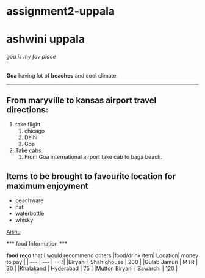 # assignment2-uppala
# ashwini uppala
###### goa is my fav place
**Goa** having lot of **beaches** and cool climate.
* * *
## From maryville to kansas airport travel directions:
1. take flight
    1. chicago
    2. Delhi
    3. Goa
2. Take cabs
    1. From Goa international airport take cab to baga beach.
## Items to be brought to favourite location for maximum enjoyment
- beachware
- hat
- waterbottle
- whisky

[Aishu](AboutMe.md)

*** food Information ***

**food reco** that I would recommend others
|food/drink item| Location| money to pay |
| --- | --- | ---:|
|Biryani | Shah ghouse | 200 |
|Gulab Jamun | MTR | 30 |
|Khalakand | Hyderabad | 75 |
|Mutton Biryani | Bawarchi | 120 |




